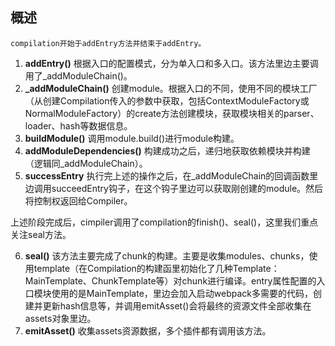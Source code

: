 ## 概述
    compilation开始于addEntry方法并结束于addEntry。

1. **addEntry()**
   根据入口的配置模式，分为单入口和多入口。该方法里边主要调用了_addModuleChain()。
2. **_addModuleChain()**
   创建module。根据入口的不同，使用不同的模块工厂（从创建Compilation传入的参数中获取，包括ContextModuleFactory或NormalModuleFactory）的create方法创建模块，获取模块相关的parser、loader、hash等数据信息。
3. **buildModule()**
   调用module.build()进行module构建。
4. **addModuleDependencies()**
   构建成功之后，递归地获取依赖模块并构建（逻辑同_addModuleChain）。
5. **successEntry**
   执行完上述的操作之后，在_addModuleChain的回调函数里边调用succeedEntry钩子，在这个钩子里边可以获取刚创建的module。然后将控制权返回给Compiler。

上述阶段完成后，cimpiler调用了compilation的finish()、seal()，这里我们重点关注seal方法。

6. **seal()**
   该方法主要完成了chunk的构建。主要是收集modules、chunks，使用template（在Compilation的构建函里初始化了几种Template：MainTemplate、ChunkTemplate等）对chunk进行编译。entry属性配置的入口模块使用的是MainTemplate，里边会加入启动webpack多需要的代码，创建并更新hash信息等，并调用emitAsset()会将最终的资源文件全部收集在assets对象里边。
7. **emitAsset()**
   收集assets资源数据，多个插件都有调用该方法。